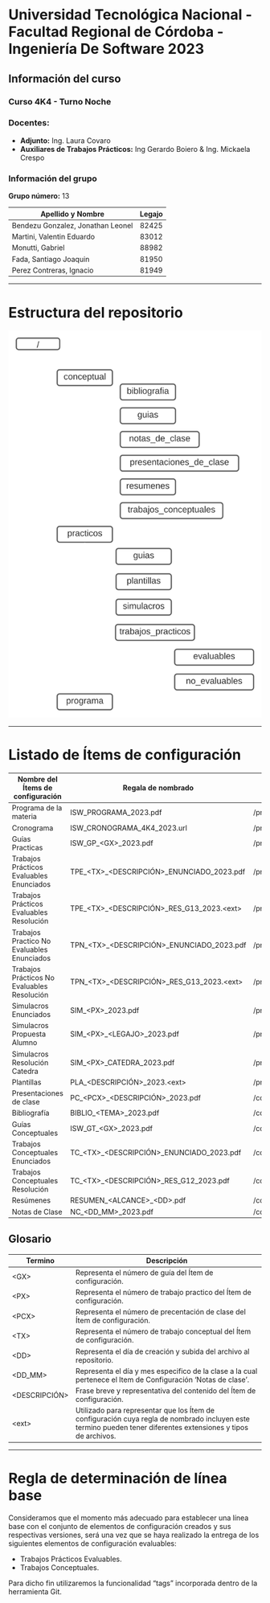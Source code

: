 # Universidad Tecnológica Nacional - Facultad Regional de Córdoba - Ingeniería De Software 2023

## Información del curso

### Curso 4K4 - Turno Noche

### Docentes:

- **Adjunto:** Ing. Laura Covaro
- **Auxiliares de Trabajos Prácticos:** Ing Gerardo Boiero & Ing. Mickaela Crespo

### Información del grupo

**Grupo número:** 13

| Apellido y Nombre | Legajo |
| --- | --- |
| Bendezu Gonzalez, Jonathan Leonel | 82425 |
| Martini, Valentin Eduardo | 83012 |
| Monutti, Gabriel | 88982 |
| Fada, Santiago Joaquin | 81950 |
| Perez Contreras, Ignacio | 81949 |

---

# Estructura del repositorio

![estructura_repositorio.svg](estructura_repositorio.svg)

---

# Listado de **Ítems de configuración**

| Nombre del Ítems de configuración | Regala de nombrado | Ubicación Física (Ruta Relativa) |
| --- | --- | --- |
| Programa de la materia | ISW_PROGRAMA_2023.pdf | /programa/ |
| Cronograma | ISW_CRONOGRAMA_4K4_2023.url | /programa/ |
| Guías Practicas | ISW_GP_\<GX>_2023.pdf | /practicos/guia/ |
| Trabajos Prácticos Evaluables Enunciados | TPE_\<TX>_\<DESCRIPCIÓN>_ENUNCIADO_2023.pdf | /practicos/trabajos_practicos/evaluables/ |
| Trabajos Prácticos Evaluables Resolución | TPE_\<TX>_\<DESCRIPCIÓN>_RES_G13_2023.\<ext> | /practicos/trabajos_practicos/evaluables/ |
| Trabajos Practico No Evaluables Enunciados | TPN_\<TX>_\<DESCRIPCIÓN>_ENUNCIADO_2023.pdf | /practicos/trabajos_practicos/no_evaluables/ |
| Trabajos Prácticos No Evaluables Resolución | TPN_\<TX>_\<DESCRIPCIÓN>_RES_G13_2023.\<ext> | /practicos/trabajos_practicos/no_evaluables/ |
| Simulacros Enunciados | SIM_\<PX>_2023.pdf | /practicos/trabajos_practicos/simulacros/ |
| Simulacros Propuesta Alumno | SIM_\<PX>_\<LEGAJO>_2023.pdf | /practicos/trabajos_practicos/simulacros/ |
| Simulacros Resolución Catedra | SIM_\<PX>_CATEDRA_2023.pdf | /practicos/trabajos_practicos/simulacros/ |
| Plantillas | PLA_\<DESCRIPCIÓN>_2023.\<ext> | /practicos/plantillas/ |
| Presentaciones de clase | PC_\<PCX>_\<DESCRIPCIÓN>_2023.pdf | /conceptual/presentaciones_de_clase/ |
| Bibliografía | BIBLIO_\<TEMA>_2023.pdf | /conceptual/bibliografia/ |
| Guías Conceptuales | ISW_GT_\<GX>_2023.pdf | /conceptual/guias/ |
| Trabajos Conceptuales Enunciados | TC_\<TX>_\<DESCRIPCIÓN>_ENUNCIADO_2023.pdf | /conceptual/trabajos_conceptuales/ |
| Trabajos Conceptuales Resolución | TC_\<TX>_\<DESCRIPCIÓN>_RES_G12_2023.pdf | /conceptual/trabajos_conceptuales/ |
| Resúmenes | RESUMEN_\<ALCANCE>_\<DD>.pdf | /conceptual/resumenes/ |
| Notas de Clase | NC_\<DD_MM>_2023.pdf | /conceptual/notas_de_clase/ |

## Glosario

| Termino |                                                                                                                                                                           Descripción |
| --- | --- |
| \<GX> | Representa el número de guía del Ítem de configuración. |
| \<PX> | Representa el número de trabajo practico del Ítem de configuración. |
| \<PCX> | Representa el número de precentación de clase del Ítem de configuración. |
| \<TX> | Representa el número de trabajo conceptual del Ítem de configuración. |
| \<DD> | Representa el día de creación y subida del archivo al repositorio. |
| \<DD_MM> | Representa el día y mes especifico de la clase a la cual pertenece el Item de Configuración ‘Notas de clase’. |
| \<DESCRIPCIÓN> | Frase breve y  representativa del contenido del Ítem de configuración. |
| \<ext> | Utilizado  para representar que los Ítem de configuración cuya regla de nombrado incluyen este termino pueden tener diferentes extensiones y tipos de archivos. |

---

# **Regla de determinación de línea base**

Consideramos que el momento más adecuado para establecer una línea base con el conjunto de elementos de configuración creados y sus respectivas versiones, será una vez que se haya realizado la entrega de los siguientes elementos de configuración evaluables:

- Trabajos Prácticos Evaluables.
- Trabajos Conceptuales.

Para dicho fin utilizaremos la funcionalidad “tags” incorporada dentro de la herramienta Git.